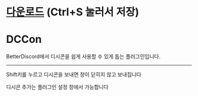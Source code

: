 # [다운로드](https://raw.githubusercontent.com/minibox24/DCCon/main/DCCon.plugin.js) (Ctrl+S 눌러서 저장)

# DCCon
BetterDiscord에서 디시콘을 쉽게 사용할 수 있게 돕는 플러그인입니다.

---

Shift키를 누르고 디시콘을 보내면 창이 닫히지 않고 보내집니다

디시콘 추가는 플러그인 설정 창에서 가능합니다
